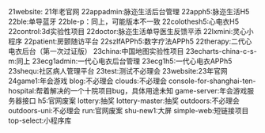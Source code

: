 21website: 21年老官网
22appadmin:脉迩生活后台管理
22apph5:脉迩生活H5
22ble:单导蓝牙
22ble-p：同上，可能版本不一致
22colothesh5:心电衣H5
22control:3d实验性项目
22doctor:脉迩生活单导医生反馈平添
22lxmini:灵心小程序
22patient:房颤随访平台
22szlfAPPh5:数字疗法APPh5
22therapy:二代心电衣后台（第一次过证版）
23china:中国地图实验性项目
23echarts-china-c-s-m:同上
23ecg1admin:一代心电衣后台管理
23ecg1h5:一代心电衣APPh5
23shequ:社区病人管理平台
23test:测试不必理会
23website:23年官网
24game1:年会游戏
blog:不必理会
clouds:不必理会
console-for-shanghai-ten-hospital:帮着解决的一个十院项目bug，具体用途未知
game-server:年会游戏服务器接口
h5:官网废案
lottery:抽奖
lottery-master:抽奖
outdoors:不必理会
outdoors-uni:不必理会
run:官网废案
shu-new1:大屏
simple-web:短链接项目
top-select:小程序库
